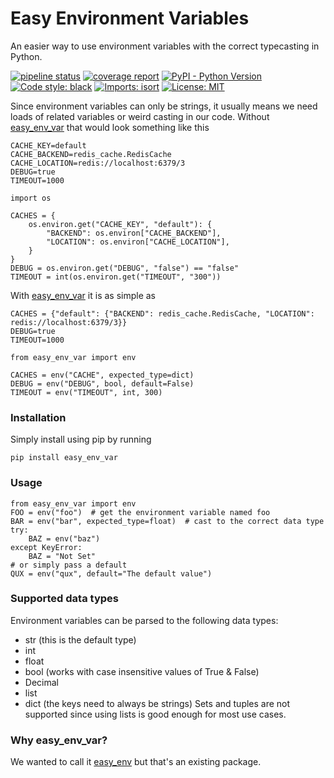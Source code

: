 # Easy Environment Variables

An easier way to use environment variables with the correct typecasting in Python.

[![pipeline status](https://gitlab.geekeno.com/utils/easy-env/badges/master/pipeline.svg)](https://gitlab.geekeno.com/utils/easy-env/-/commits/master)
[![coverage report](https://gitlab.geekeno.com/utils/easy-env/badges/master/coverage.svg)](https://gitlab.geekeno.com/utils/easy-env/-/commits/master)
[![PyPI - Python Version](https://img.shields.io/pypi/pyversions/easy-env-var)](https://pypi.org/project/easy-env-var/)
[![Code style: black](https://img.shields.io/badge/code%20style-black-000000.svg)](https://github.com/psf/black)
[![Imports: isort](https://img.shields.io/badge/%20imports-isort-%231674b1?style=flat&labelColor=ef8336)](https://pycqa.github.io/isort/)
[![License: MIT](https://img.shields.io/badge/License-MIT-green)](https://gitlab.geekeno.com/utils/easy-env/-/blob/master/LICENSE)


Since environment variables can only be strings, it usually means we need loads of 
related variables or weird casting in our code. Without [easy_env_var][easy_env_var] that would
look something like this

```.env
CACHE_KEY=default
CACHE_BACKEND=redis_cache.RedisCache
CACHE_LOCATION=redis://localhost:6379/3
DEBUG=true
TIMEOUT=1000
```
```pythonstub
import os

CACHES = {
    os.environ.get("CACHE_KEY", "default"): {
        "BACKEND": os.environ["CACHE_BACKEND"],
        "LOCATION": os.environ["CACHE_LOCATION"],
    }
}
DEBUG = os.environ.get("DEBUG", "false") == "false"
TIMEOUT = int(os.environ.get("TIMEOUT", "300"))
```

With [easy_env_var][easy_env_var] it is as simple as
```.env
CACHES = {"default": {"BACKEND": redis_cache.RedisCache, "LOCATION": redis://localhost:6379/3}}
DEBUG=true
TIMEOUT=1000
```
```pythonstub
from easy_env_var import env

CACHES = env("CACHE", expected_type=dict)
DEBUG = env("DEBUG", bool, default=False)
TIMEOUT = env("TIMEOUT", int, 300)
```

### Installation
Simply install using pip by running
```
pip install easy_env_var
```

### Usage
```pythonstub
from easy_env_var import env
FOO = env("foo")  # get the environment variable named foo
BAR = env("bar", expected_type=float)  # cast to the correct data type
try:
    BAZ = env("baz")
except KeyError:
    BAZ = "Not Set"
# or simply pass a default
QUX = env("qux", default="The default value")
```

### Supported data types
Environment variables can be parsed to the following data types: 
* str (this is the default type)
* int
* float
* bool (works with case insensitive values of True & False)
* Decimal
* list
* dict (the keys need to always be strings) 
Sets and tuples are not supported since using lists is good enough for most use cases.

### Why easy_env_var?
We wanted to call it [easy_env](https://pypi.org/project/easy-env/) but that's an
existing package.

[easy_env_var]: https://gitlab.geekeno.com/utils/easy-env/
